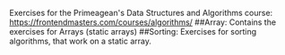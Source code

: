Exercises for the Primeagean's Data Structures and Algorithms course: https://frontendmasters.com/courses/algorithms/ 
##Array: 
Contains the exercises for Arrays (static arrays)
##Sorting:
Exercises for sorting algorithms, that work on a static array.
